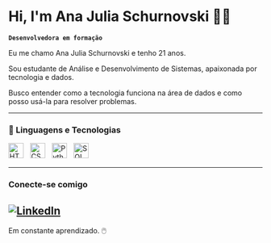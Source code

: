 # Hi, I'm Ana Julia Schurnovski 👋🏼

**`Desenvolvedora em formação `** 

Eu me chamo Ana Julia Schurnovski e tenho 21 anos.

Sou estudante de Análise e Desenvolvimento de Sistemas, apaixonada por tecnologia e dados. 

Busco entender como a tecnologia funciona na área de dados e como posso usá-la para resolver problemas.


   
---

### 🎲 Linguagens e Tecnologias 

<img 
    align="left" 
    alt="HTML"
    title="HTML" 
    width="30px" 
    style="padding-right: 10px;" 
    src="https://cdn.jsdelivr.net/gh/devicons/devicon@latest/icons/html5/html5-original.svg" 
/>
<img 
    align="left" 
    alt="CSS" 
    title="CSS"
    width="30px" 
    style="padding-right: 10px;" 
    src="https://cdn.jsdelivr.net/gh/devicons/devicon@latest/icons/css3/css3-original.svg" 
/>
<img 
    align="left" 
    alt="Python" 
    title="Python"
    width="30px" 
    style="padding-right: 10px;" 
    src="https://cdn.jsdelivr.net/gh/devicons/devicon@latest/icons/python/python-original.svg" 
/>
<img 
    align="left" 
    alt="SQL" 
    title="SQL"
    width="30px" 
    style="padding-right: 10px;"
    src="https://cdn.jsdelivr.net/gh/devicons/devicon@latest/icons/mysql/mysql-original.svg"
/>

          
<br/>
<br/>

---

### Conecte-se comigo 
[![LinkedIn](https://img.shields.io/badge/LinkedIn-blue?style=for-the-badge&logo=linkedin)](https://www.linkedin.com/in/anajschurnovski)
-
Em constante aprendizado. 🖱️
